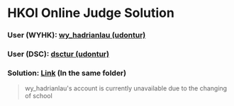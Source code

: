 # HKOI Online Judge Solution

### User (WYHK): [wy_hadrianlau (udontur)](https://judge.hkoi.org/user/wy_hadrianlau)
### User (DSC): [dsctur (udontur)](https://judge.hkoi.org/user/dsctur)

### Solution: [Link](https://github.com/udontur/cp/tree/main/Solutions/HKOI) (In the same folder)

> wy_hadrianlau's account is currently unavailable due to the changing of school
